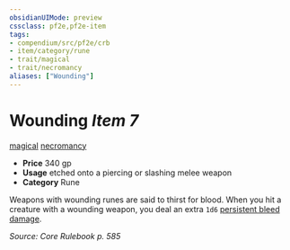 ```yaml
---
obsidianUIMode: preview
cssclass: pf2e,pf2e-item
tags:
- compendium/src/pf2e/crb
- item/category/rune
- trait/magical
- trait/necromancy
aliases: ["Wounding"]
---
```

# Wounding *Item 7*  
[magical](/rules/traits/magical.md)  [necromancy](/rules/traits/necromancy.md)  

- **Price** 340 gp
- **Usage** etched onto a piercing or slashing melee weapon
- **Category** Rune

Weapons with wounding runes are said to thirst for blood. When you hit a creature with a wounding weapon, you deal an extra `1d6` [persistent bleed damage](/rules/conditions.md#Persistent%20Damage).

*Source: Core Rulebook p. 585*